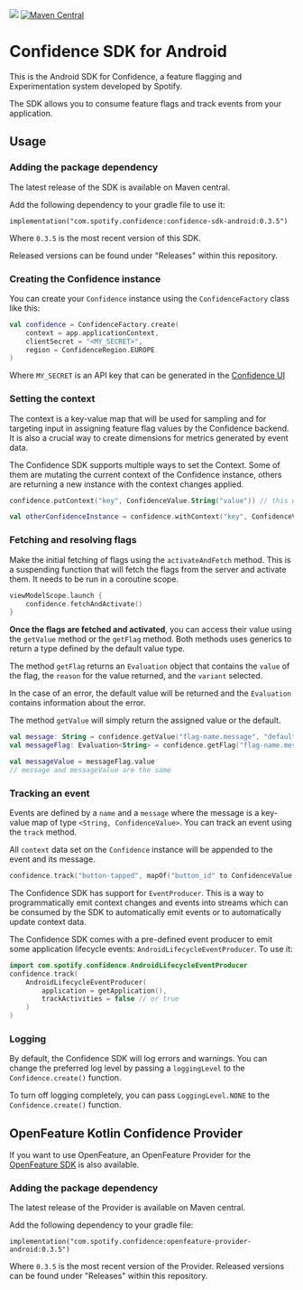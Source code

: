 [![](https://jitpack.io/v/spotify/confidence-sdk-android.svg)](https://jitpack.io/#spotify/confidence-sdk-android)
<a href="https://maven-badges.herokuapp.com/maven-central/com.spotify.confidence/confidence-sdk-android">
<img alt="Maven Central" src="https://maven-badges.herokuapp.com/maven-central/com.spotify.confidence/confidence-sdk-android/badge.svg" />
</a>

# Confidence SDK for Android
This is the Android SDK for Confidence, a feature flagging and Experimentation system developed by Spotify. 

The SDK allows you to consume feature flags and track events from your application.

## Usage

### Adding the package dependency

The latest release of the SDK is available on Maven central.

<!---x-release-please-start-version-->
Add the following dependency to your gradle file to use it:
```
implementation("com.spotify.confidence:confidence-sdk-android:0.3.5")
```

Where `0.3.5` is the most recent version of this SDK. 

Released versions can be found under "Releases" within this repository.
<!---x-release-please-end-->

### Creating the Confidence instance
You can create your `Confidence` instance using the `ConfidenceFactory` class like this:

```kotlin
val confidence = ConfidenceFactory.create(
    context = app.applicationContext,
    clientSecret = "<MY_SECRET>",
    region = ConfidenceRegion.EUROPE
)
```
Where `MY_SECRET` is an API key that can be generated in the [Confidence UI](https://confidence.spotify.com/console)

### Setting the context
The context is a key-value map that will be used for sampling and for targeting input in assigning feature flag values by the Confidence backend. It is also a crucial way to create dimensions for metrics generated by event data.

The Confidence SDK supports multiple ways to set the Context. Some of them are mutating the current context of the Confidence instance, others are returning a new instance with the context changes applied.

```kotlin
confidence.putContext("key", ConfidenceValue.String("value")) // this will mutate the context of the current Confidence instance

val otherConfidenceInstance = confidence.withContext("key", ConfidenceValue.String("value")) // this will return a new Confidence instance with the context changes applied but the context of the original instance is kept intact
```

### Fetching and resolving flags
Make the initial fetching of flags using the `activateAndFetch` method. This is a suspending function that will fetch the flags from the server and activate them.
It needs to be run in a coroutine scope.

```kotlin
viewModelScope.launch {
    confidence.fetchAndActivate()
}
```

<!-- TODO: add more information about activate, fetchAndActivate and fetch methods. -->

**Once the flags are fetched and activated**, you can access their value using the `getValue` method or the `getFlag` method.
Both methods uses generics to return a type defined by the default value type.

The method `getFlag` returns an `Evaluation` object that contains the `value` of the flag, the `reason` for the value returned, and the `variant` selected.

In the case of an error, the default value will be returned and the `Evaluation` contains information about the error.

The method `getValue` will simply return the assigned value or the default.

```kotlin
val message: String = confidence.getValue("flag-name.message", "default message")
val messageFlag: Evaluation<String> = confidence.getFlag("flag-name.message", "default message")

val messageValue = messageFlag.value
// message and messageValue are the same
```

### Tracking an event
Events are defined by a `name` and a `message` where the message is a key-value map of type `<String, ConfidenceValue>`. You can track an event using the `track` method.

All `context` data set on the `Confidence` instance will be appended to the event and its message.

```kotlin
confidence.track("button-tapped", mapOf("button_id" to ConfidenceValue.String("purchase_button")))
```

The Confidence SDK has support for `EventProducer`. This is a way to programmatically emit context changes and events into streams 
which can be consumed by the SDK to automatically emit events or to automatically update context data.

The Confidence SDK comes with a pre-defined event producer to emit some application lifecycle events: `AndroidLifecycleEventProducer`. To use it:
```kotlin
import com.spotify.confidence.AndroidLifecycleEventProducer
confidence.track(
    AndroidLifecycleEventProducer(
        application = getApplication(),
        trackActivities = false // or true
    )
)
```

### Logging
By default, the Confidence SDK will log errors and warnings. You can change the preferred log level by passing a `loggingLevel` to the `Confidence.create()` function.

To turn off logging completely, you can pass `LoggingLevel.NONE` to the `Confidence.create()` function.


## OpenFeature Kotlin Confidence Provider
If you want to use OpenFeature, an OpenFeature Provider for the [OpenFeature SDK](https://github.com/open-feature/kotlin-sdk) is also available.

### Adding the package dependency

The latest release of the Provider is available on Maven central.

<!---x-release-please-start-version-->
Add the following dependency to your gradle file:
```
implementation("com.spotify.confidence:openfeature-provider-android:0.3.5")
```

Where `0.3.5` is the most recent version of the Provider. Released versions can be found under "Releases" within this repository.
<!---x-release-please-end-->


